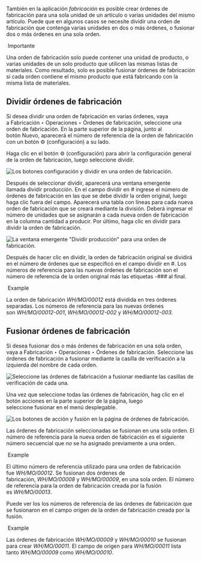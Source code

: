 También en la aplicación _fabricación_ es posible crear órdenes de fabricación para una sola unidad de un artículo o varias unidades del mismo artículo. Puede que en algunos casos se necesite dividir una orden de fabricación que contenga varias unidades en dos o más órdenes, o fusionar dos o más órdenes en una sola orden.

 Importante

Una orden de fabricación solo puede contener una unidad de producto, o varias unidades de un solo producto que utilicen las mismas listas de materiales. Como resultado, solo es posible fusionar órdenes de fabricación si cada orden contiene el mismo producto que está fabricando con la misma lista de materiales.

## Dividir órdenes de fabricación[](https://www.odoo.com/documentation/17.0/es/applications/inventory_and_mrp/manufacturing/workflows/split_merge.html#split-manufacturing-orders "Enlazar permanentemente con este título")

Si desea dividir una orden de fabricación en varias órdenes, vaya a Fabricación ‣ Operaciones ‣ Órdenes de fabricación, seleccione una orden de fabricación. En la parte superior de la página, junto al botón Nuevo, aparecerá el número de referencia de la orden de fabricación con un botón ⚙️ (configuración) a su lado.

Haga clic en el botón ⚙️ (configuración) para abrir la configuración general de la orden de fabricación, luego seleccione dividir.

![Los botones configuración y dividir en una orden de fabricación.](https://www.odoo.com/documentation/17.0/es/_images/settings-split.png)

Después de seleccionar dividir, aparecerá una ventana emergente llamada dividir producción. En el campo dividir en # ingrese el número de órdenes de fabricación en las que se debe dividir la orden original, luego haga clic fuera del campo. Aparecerá una tabla con líneas para cada nueva orden de fabricación que se creará mediante la división. Deberá ingresar el número de unidades que se asignarán a cada nueva orden de fabricación en la columna cantidad a producir. Por último, haga clic en dividir para dividir la orden de fabricación.

![La ventana emergente "Dividir producción" para una orden de fabricación.](https://www.odoo.com/documentation/17.0/es/_images/split-production-window.png)

Después de hacer clic en dividir, la orden de fabricación original se dividirá en el número de órdenes que se especificó en el campo dividir en #. Los números de referencia para las nuevas órdenes de fabricación son el número de referencia de la orden original más las etiquetas _-###_ al final.

 Example

La orden de fabricación _WH/MO/00012_ está dividida en tres órdenes separadas. Los números de referencia para las nuevas órdenes son _WH/MO/00012-001_, _WH/MO/00012-002_ y _WH/MO/00012-003_.

## Fusionar órdenes de fabricación[](https://www.odoo.com/documentation/17.0/es/applications/inventory_and_mrp/manufacturing/workflows/split_merge.html#merge-manufacturing-orders "Enlazar permanentemente con este título")

Si desea fusionar dos o más órdenes de fabricación en una sola orden, vaya a Fabricación ‣ Operaciones ‣ Órdenes de fabricación. Seleccione las órdenes de fabricación a fusionar mediante la casilla de verificación a la izquierda del nombre de cada orden.

![Seleccione las órdenes de fabricación a fusionar mediante las casillas de verificación de cada una.](https://www.odoo.com/documentation/17.0/es/_images/select-orders.png)

Una vez que seleccione todas las órdenes de fabricación, hag clic en el botón acciones en la parte superior de la página, luego seleccione fusionar en el menú desplegable.

![Los botones de acción y fusión en la página de órdenes de fabricación.](https://www.odoo.com/documentation/17.0/es/_images/actions-merge.png)

Las órdenes de fabricación seleccionadas se fusionan en una sola orden. El número de referencia para la nueva orden de fabricación es el siguiente número secuencial que _no_ se ha asignado previamente a una orden.

 Example

El último número de referencia utilizado para una orden de fabricación fue _WH/MO/00012_. Se fusionan dos órdenes de fabricación, _WH/MO/00008_ y _WH/MO/00009_, en una sola orden. El número de referencia para la orden de fabricación creada por la fusión es _WH/MO/00013_.

Puede ver los los números de referencia de las órdenes de fabricación que se fusionaron en el campo origen de la orden de fabricación creada por la fusión.

 Example

Las órdenes de fabricación _WH/MO/00009_ y _WH/MO/00010_ se fusionan para crear _WH/MO/00011_. El campo de origen para _WH/MO/00011_ lista tanto _WH/MO/00009_ como _WH/MO/00010_.